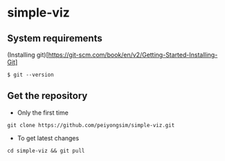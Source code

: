 # simple-viz

## System requirements
(Installing git)[https://git-scm.com/book/en/v2/Getting-Started-Installing-Git]
```
$ git --version
```

## Get the repository 
* Only the first time
```
git clone https://github.com/peiyongsim/simple-viz.git
```
* To get latest changes
```
cd simple-viz && git pull
```

##
